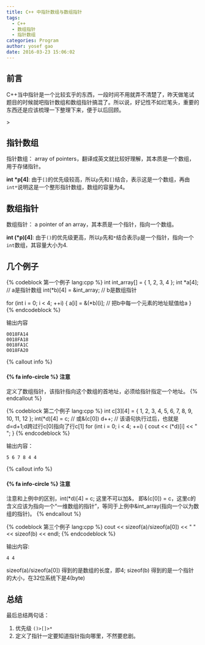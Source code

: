 ```yaml
---
title: C++ 中指针数组与数组指针
tags:
  - C++
  - 数组指针
  - 指针数组
categories: Program
author: yosef gao
date: 2016-03-23 15:06:02
---
```



前言
--------
C++当中指针是一个比较玄乎的东西，一段时间不用就弄不清楚了，昨天做笔试题目的时候就吧指针数组和数组指针搞混了。所以说，好记性不如烂笔头，重要的东西还是应该梳理一下整理下来，便于以后回顾。

<!--more-->>

指针数组
--------
指针数组： array of pointers，翻译成英文就比较好理解，其本质是一个数组，用于存储指针。

**int *p[4]**: 由于`[]`的优先级较高，所以`p`先和`[]`结合，表示这是一个数组，再由`int*`说明这是一个整形指针数组，数组的容量为4。

数组指针
--------
数组指针： a pointer of an array，其本质是一个指针，指向一个数组。

**int (*p)[4]**: 由于`()`的优先级更高，所以`p`先和`*`结合表示`p`是一个指针，指向一个`int`数组，其容量大小为4.

几个例子
---------
{% codeblock 第一个例子 lang:cpp %}
int int_array[] = { 1, 2, 3, 4 };
int *a[4]; // a是指针数组
int(*b)[4] = &int_array; // b是数组指针

for (int i = 0; i < 4; ++i)
{
    a[i] = &(*b)[i]; // 把b中每一个元素的地址赋值给a
}
{% endcodeblock %}

输出内容
```
0018FA14
0018FA18
0018FA1C
0018FA20
```
{% callout info %}
#### {% fa info-circle %} 注意
定义了数组指针，该指针指向这个数组的首地址，必须给指针指定一个地址。
{% endcallout %}

{% codeblock 第二个例子 lang:cpp %}
int c[3][4] = { 1, 2, 3, 4, 5, 6, 7, 8, 9, 10, 11, 12 };
int(*d)[4] = c; // 或&(c[0])
d++; // 该语句执行过后，也就是d=d+1;d跨过行c[0]指向了行c[1]
for (int i = 0; i < 4; ++i)
{
    cout << (*d)[i] << " ";
}
{% endcodeblock %}

输出内容：
```
5 6 7 8 4 4
```
{% callout info %}
#### {% fa info-circle %} 注意
注意和上例中的区别，int(*d)[4] = c; 这里不可以加&， 即&(c[0]) = c，这里c的含义应该为指向一个“一维数组的指针”，等同于上例中&int_array(指向一个以为数组的指针)。
{% endcallout %}

{% codeblock 第三个例子 lang:cpp %}
cout << sizeof(a)/sizeof(a[0]) << " " << sizeof(b) << endl;
{% endcodeblock %}

输出内容:
```
4 4
```
sizeof(a)/sizeof(a[0]) 得到的是数组的长度，即4;
sizeof(b) 得到的是一个指针的大小，在32位系统下是4(byte)

总结
------
最后总结两句话：
1. 优先级 `()>[]>*`
2. 定义了指针一定要知道指针指向哪里，不然要悲剧。


